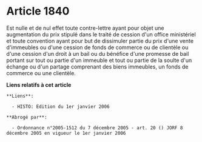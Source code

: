 # Article 1840

Est nulle et de nul effet toute contre-lettre ayant pour objet une augmentation du prix stipulé dans le traité de cession
d'un office ministériel et toute convention ayant pour but de dissimuler partie du prix d'une vente d'immeubles ou d'une
cession de fonds de commerce ou de clientèle ou d'une cession d'un droit à un bail ou du bénéfice d'une promesse de bail
portant sur tout ou partie d'un immeuble et tout ou partie de la soulte d'un échange ou d'un partage comprenant des biens
immeubles, un fonds de commerce ou une clientèle.

**Liens relatifs à cet article**

	**Liens**:

	  - HISTO: Edition du 1er janvier 2006

	**Abrogé par**:

	  - Ordonnance n°2005-1512 du 7 décembre 2005 - art. 20 () JORF 8 décembre 2005 en vigueur le 1er janvier 2006

